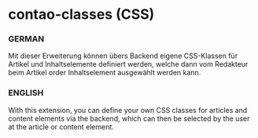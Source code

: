 # contao-classes (CSS)

### GERMAN

Mit dieser Erweiterung können übers Backend eigene CSS-Klassen für Artikel und Inhaltselemente definiert werden, welche dann vom Redakteur beim Artikel order Inhaltselement ausgewählt werden kann.

### ENGLISH

With this extension, you can define your own CSS classes for articles and content elements via the backend, which can then be selected by the user at the article or content element.
